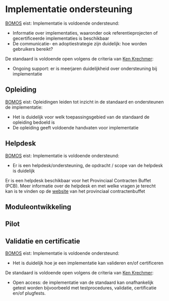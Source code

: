 # Implementatie ondersteuning

<aside class="note" title="BOMOS">
<a href="https://www.forumstandaardisatie.nl/sites/bfs/files/proceedings/FS22-10-04%204b%20BOMOS.pdf">BOMOS</a> eist: Implementatie is voldoende ondersteund:
<ul><li>Informatie over implementaties, waaronder ook referentieprojecten of gecertificeerde implementaties is beschikbaar </li>
<li>De communicatie- en adoptiestrategie zijn duidelijk: hoe worden gebruikers bereikt?</li></ul>
</aside>

<aside class="note" title="OPEN STANDAARD EISEN">
De standaard is voldoende open volgens de criteria van <a href="https://www.csrstds.com/OpnStdsCallforAction.pdf">Ken Krechmer</a>: 
<ul><li>Ongoing support: er is meerjaren duidelijkheid over ondersteuning bij implementatie</li></ul> 
</aside>

## Opleiding

<aside class="note" title="BOMOS">
<a href="https://www.forumstandaardisatie.nl/sites/bfs/files/proceedings/FS22-10-04%204b%20BOMOS.pdf">BOMOS</a> eist: Opleidingen leiden tot inzicht in de standaard en ondersteunen de implementatie:
<ul><li>Het is duidelijk voor welk toepassingsgebied van de standaard de opleiding bedoeld is</li>
<li>De opleiding geeft voldoende handvaten voor implementatie</li></ul>
</aside>


## Helpdesk

<aside class="note" title="BOMOS">
<a href="https://www.forumstandaardisatie.nl/sites/bfs/files/proceedings/FS22-10-04%204b%20BOMOS.pdf">BOMOS</a> eist: Implementatie is voldoende ondersteund:
<ul><li>Er is een helpdesk/ondersteuning, de opdracht / scope van de helpdesk is duidelijk </li></ul>
</aside>

Er is een helpdesk beschikbaar voor het Provinciaal Contracten Buffet (PCB). 
Meer informatie over de helpdesk en met welke vragen je terecht kan is te vinden op de <a href="https://www.crow.nl/provinciaal-contractenbuffet/provinciaal-contractenbuffet/ondersteuning">website</a> van het provinciaal contractenbuffet 


## Moduleontwikkeling


## Pilot



## Validatie en certificatie

<aside class="note" title="BOMOS">
<a href="https://www.forumstandaardisatie.nl/sites/bfs/files/proceedings/FS22-10-04%204b%20BOMOS.pdf">BOMOS</a> eist: Implementatie is voldoende ondersteund:
<ul><li>Het is duidelijk hoe je een implementatie kan valideren en/of certificeren </li></ul>
</aside>

<aside class="note" title="OPEN STANDAARD EISEN">
De standaard is voldoende open volgens de criteria van <a href="https://www.csrstds.com/OpnStdsCallforAction.pdf">Ken Krechmer</a>: 
<ul><li>Open access: de implementatie van de standaard kan onafhankelijk getest worden bijvoorbeeld met  testprocedures, validatie, certificatie en/of plugfests.</li>
</aside>
